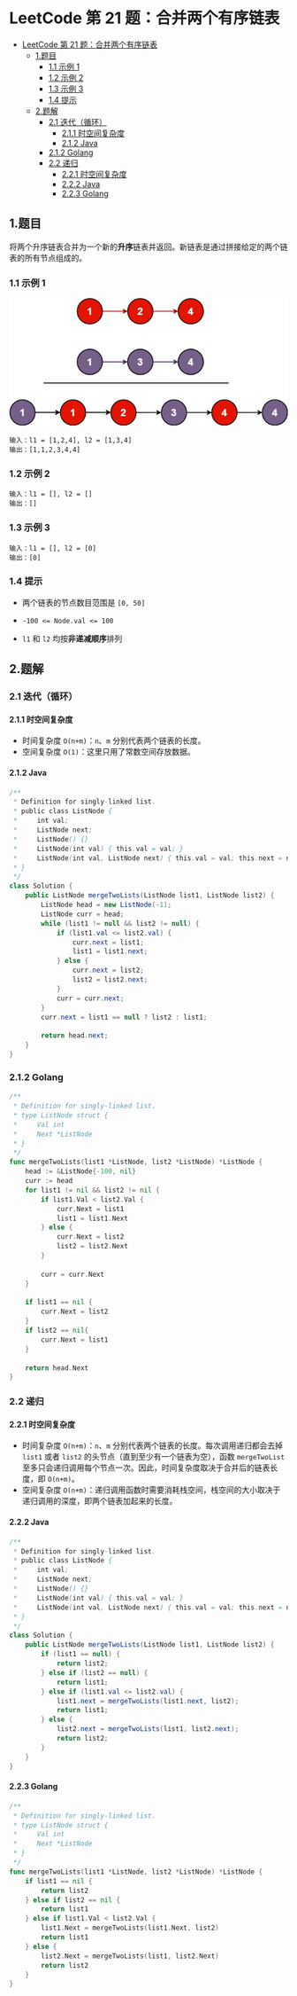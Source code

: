 # LeetCode 第 21 题：合并两个有序链表

- [LeetCode 第 21 题：合并两个有序链表](#leetcode-第-21-题合并两个有序链表)
  - [1.题目](#1题目)
    - [1.1 示例 1](#11-示例-1)
    - [1.2 示例 2](#12-示例-2)
    - [1.3 示例 3](#13-示例-3)
    - [1.4 提示](#14-提示)
  - [2.题解](#2题解)
    - [2.1 迭代（循环）](#21-迭代循环)
      - [2.1.1 时空间复杂度](#211-时空间复杂度)
      - [2.1.2 Java](#212-java)
    - [2.1.2 Golang](#212-golang)
    - [2.2 递归](#22-递归)
      - [2.2.1 时空间复杂度](#221-时空间复杂度)
      - [2.2.2 Java](#222-java)
      - [2.2.3 Golang](#223-golang)

## 1.题目

将两个升序链表合并为一个新的**升序**链表并返回。新链表是通过拼接给定的两个链表的所有节点组成的。 

### 1.1 示例 1

![image:LeetCode_21_1](Images/LeetCode_21_1.jpg)

```
输入：l1 = [1,2,4], l2 = [1,3,4]
输出：[1,1,2,3,4,4]
```

### 1.2 示例 2

```
输入：l1 = [], l2 = []
输出：[]
```

### 1.3 示例 3

```
输入：l1 = [], l2 = [0]
输出：[0]
```

### 1.4 提示

+ 两个链表的节点数目范围是 `[0, 50]`

+ `-100 <= Node.val <= 100`

+ `l1` 和 `l2` 均按**非递减顺序**排列

## 2.题解

### 2.1 迭代（循环）

#### 2.1.1 时空间复杂度

+ 时间复杂度 `O(n+m)`：`n`、`m` 分别代表两个链表的长度。
+ 空间复杂度 `O(1)`：这里只用了常数空间存放数据。

#### 2.1.2 Java

```java
/**
 * Definition for singly-linked list.
 * public class ListNode {
 *     int val;
 *     ListNode next;
 *     ListNode() {}
 *     ListNode(int val) { this.val = val; }
 *     ListNode(int val, ListNode next) { this.val = val; this.next = next; }
 * }
 */
class Solution {
    public ListNode mergeTwoLists(ListNode list1, ListNode list2) {
        ListNode head = new ListNode(-1);
        ListNode curr = head;
        while (list1 != null && list2 != null) {
            if (list1.val <= list2.val) {
                curr.next = list1;
                list1 = list1.next;
            } else {
                curr.next = list2;
                list2 = list2.next;
            }
            curr = curr.next;
        }
        curr.next = list1 == null ? list2 : list1;

        return head.next;
    }
}
```

### 2.1.2 Golang

```go
/**
 * Definition for singly-linked list.
 * type ListNode struct {
 *     Val int
 *     Next *ListNode
 * }
 */
func mergeTwoLists(list1 *ListNode, list2 *ListNode) *ListNode {
    head := &ListNode{-100, nil}
	curr := head
	for list1 != nil && list2 != nil {
		if list1.Val < list2.Val {
			curr.Next = list1
			list1 = list1.Next
		} else {
			curr.Next = list2
			list2 = list2.Next
		}

		curr = curr.Next
	}

	if list1 == nil {
		curr.Next = list2
	}
	if list2 == nil{
		curr.Next = list1
	}

	return head.Next
}
```

### 2.2 递归

#### 2.2.1 时空间复杂度

+ 时间复杂度 `O(n+m)`：`n`、`m` 分别代表两个链表的长度。每次调用递归都会去掉 `list1` 或者 `list2` 的头节点（直到至少有一个链表为空），函数 `mergeTwoList` 至多只会递归调用每个节点一次。因此，时间复杂度取决于合并后的链表长度，即 `O(n+m)`。
+ 空间复杂度 `O(n+m)`：递归调用函数时需要消耗栈空间，栈空间的大小取决于递归调用的深度，即两个链表加起来的长度。

#### 2.2.2 Java

```java
/**
 * Definition for singly-linked list.
 * public class ListNode {
 *     int val;
 *     ListNode next;
 *     ListNode() {}
 *     ListNode(int val) { this.val = val; }
 *     ListNode(int val, ListNode next) { this.val = val; this.next = next; }
 * }
 */
class Solution {
    public ListNode mergeTwoLists(ListNode list1, ListNode list2) {
        if (list1 == null) {
            return list2;
        } else if (list2 == null) {
            return list1;
        } else if (list1.val <= list2.val) {
            list1.next = mergeTwoLists(list1.next, list2);
            return list1;
        } else {
            list2.next = mergeTwoLists(list1, list2.next);
            return list2;
        }
    }
}
```

#### 2.2.3 Golang

```go
/**
 * Definition for singly-linked list.
 * type ListNode struct {
 *     Val int
 *     Next *ListNode
 * }
 */
func mergeTwoLists(list1 *ListNode, list2 *ListNode) *ListNode {
    if list1 == nil {
		return list2
	} else if list2 == nil {
		return list1
	} else if list1.Val < list2.Val {
		list1.Next = mergeTwoLists(list1.Next, list2)
		return list1
	} else {
		list2.Next = mergeTwoLists(list1, list2.Next)
		return list2
	}
}
```